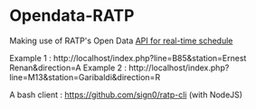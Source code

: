 # Opendata-RATP

Making use of RATP's Open Data [API for real-time schedule](https://data.ratp.fr/explore/dataset/horaires-temps-reel/)

Example 1 : http://localhost/index.php?line=B85&station=Ernest Renan&direction=A
Example 2 : http://localhost/index.php?line=M13&station=Garibaldi&direction=R

A bash client : https://github.com/sign0/ratp-cli (with NodeJS)